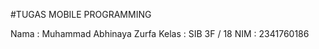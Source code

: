 #TUGAS MOBILE PROGRAMMING

Nama    : Muhammad Abhinaya Zurfa
Kelas   : SIB 3F / 18
NIM     : 2341760186 